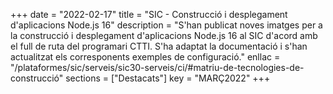 +++
date = "2022-02-17"
title = "SIC - Construcció i desplegament d'aplicacions Node.js 16"
description = "S'han publicat noves imatges per a la construcció i desplegament d'aplicacions Node.js 16 al SIC d'acord amb el full de ruta del programari CTTI. S'ha adaptat la documentació i s'han actualitzat els corresponents exemples de configuració."
enllac = "/plataformes/sic/serveis/sic30-serveis/ci/#matriu-de-tecnologies-de-construcció"
sections    = ["Destacats"]
key = "MARÇ2022"
+++